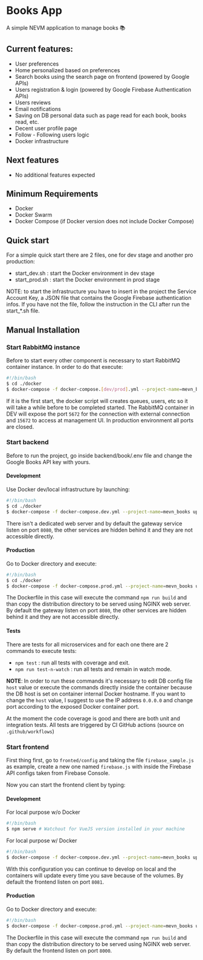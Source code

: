 # Books App
A simple NEVM application to manage books 📚

## Current features:
* User preferences
* Home personalized based on preferences
* Search books using the search page on frontend (powered by Google APIs)
* Users registration & login (powered by Google Firebase Authentication APIs)
* Users reviews
* Email notifications
* Saving on DB personal data such as page read for each book, books read, etc.
* Decent user profile page
* Follow - Following users logic
* Docker infrastructure

## Next features
* No additional features expected

## Minimum Requirements
* Docker 
* Docker Swarm
* Docker Compose (if Docker version does not include Docker Compose)

## Quick start
For a simple quick start there are 2 files, one for dev stage and another pro production:
* start_dev.sh : start the Docker environment in dev stage
* start_prod.sh : start the Docker environment in prod stage

NOTE: to start the infrastructure you have to insert in the project the Service Account Key, a JSON file that contains the Google Firebase authentication infos. If you have not the file, follow the instruction in the CLI after run the start_*.sh file.
## Manual Installation

### Start RabbitMQ instance
Before to start every other component is necessary to start RabbitMQ container instance.
In order to do that execute:

```bash
#!/bin/bash
$ cd ./docker
$ docker-compose -f docker-compose.[dev/prod].yml --project-name=mevn_books up --build -d rabbitmq
```

If it is the first start, the docker script will creates queues, users, etc so it will take a while before to be completed started.
The RabbitMQ container in DEV will expose the port ```5672``` for the connection with external connection and ```15672``` to access at management UI.
In production environment all ports are closed.

### Start backend
Before to run the project, go inside backend/book/.env file and change the
Google Books API key with yours.

#### Development
Use Docker dev/local infrastructure by launching:
```bash
#!/bin/bash
$ cd ./docker
$ docker-compose -f docker-compose.dev.yml --project-name=mevn_books up --build -d [service name]
```
There isn't a dedicated web server and by default the gateway service listen on port ```8080```, the other services are hidden behind it and they are not
accessible directly.
#### Production
Go to Docker directory and execute:
```bash
#!/bin/bash
$ cd ./docker
$ docker-compose -f docker-compose.prod.yml --project-name=mevn_books up --build -d [service name]
```
The Dockerfile in this case will execute the command ```npm run build``` and than
copy the distribution directory to be served using NGINX web server.
By default the gateway listen on port ```8080```, the other services are hidden behind it and they are not accessible directly.

#### Tests
There are tests for all microservices and for each one there are 2 commands to execute tests:
* ```npm test``` : run all tests with coverage and exit.
* ```npm run test-n-watch``` : run all tests and remain in watch mode.

**NOTE**: In order to run these commands it's necessary to edit DB config file ```host``` value or execute the commands directly inside the container because the DB host is set on container internal Docker hostname. If you want to change the ```host``` value, I suggest to use the IP address ```0.0.0.0``` and change port according to the exposed Docker container port.

At the moment the code coverage is good and there are both unit and integration tests.
All tests are triggered by CI GitHub actions (source on ```.github/workflows```)
### Start frontend
First thing first, go to ```fronted/config``` and taking the file ```firebase_sample.js``` as example, create a new one named ```firebase.js```
with inside the Firebase API configs taken from Firebase Console.

Now you can start the frontend client by typing:

#### Development
For local purpose w/o Docker
```bash
#!/bin/bash
$ npm serve # Watchout for VueJS version installed in your machine 
```
For local purpose w/ Docker
```bash
#!/bin/bash
$ docker-compose -f docker-compose.dev.yml --project-name=mevn_books up --build -d frontend
```
With this configuration you can continue to develop on local and the containers
will update every time you save because of the volumes.
By default the frontend listen on port ```8081```.
#### Production
Go to Docker directory and execute:
```bash
#!/bin/bash
$ docker-compose -f docker-compose.prod.yml --project-name=mevn_books up --build -d frontend
```
The Dockerfile in this case will execute the command ```npm run build``` and
than copy the distribution directory to be served using NGINX web server.
By default the frontend listen on port ```8000```.